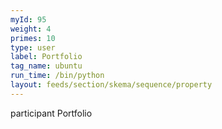 ```yaml
---
myId: 95
weight: 4
primes: 10
type: user
label: Portfolio
tag_name: ubuntu
run_time: /bin/python
layout: feeds/section/skema/sequence/property
---
```

participant Portfolio
